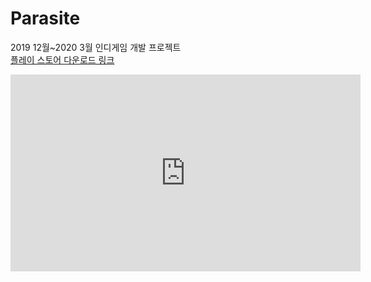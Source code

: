 # Parasite
2019 12월~2020 3월 인디게임 개발 프로젝트  
[플레이 스토어 다운로드 링크](https://play.google.com/store/apps/details?id=com.DefaultCompany.Parasite)  
<iframe width="560" height="315" src="https://www.youtube.com/watch?v=zlX-jbuu3ck" frameborder="0" allowfullscreen></iframe>


